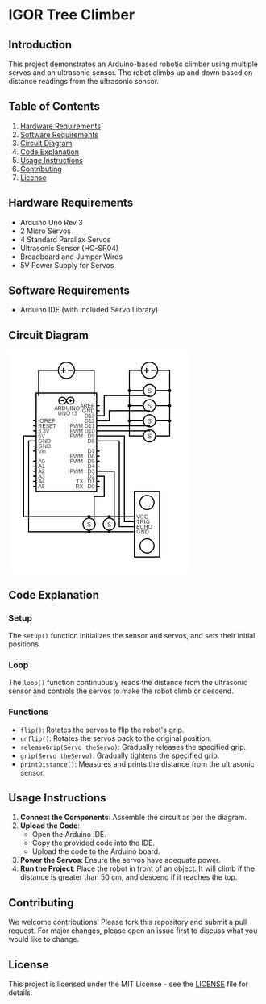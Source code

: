 # IGOR Tree Climber
## Introduction
This project demonstrates an Arduino-based robotic climber using multiple servos and an ultrasonic sensor. The robot climbs up and down based on distance readings from the ultrasonic sensor.

## Table of Contents
1. [Hardware Requirements](#hardware-requirements)
2. [Software Requirements](#software-requirements)
3. [Circuit Diagram](#circuit-diagram)
4. [Code Explanation](#code-explanation)
5. [Usage Instructions](#usage-instructions)
6. [Contributing](#contributing)
7. [License](#license)

## Hardware Requirements
- Arduino Uno Rev 3
- 2 Micro Servos
- 4 Standard Parallax Servos
- Ultrasonic Sensor (HC-SR04)
- Breadboard and Jumper Wires
- 5V Power Supply for Servos

## Software Requirements
- Arduino IDE (with included Servo Library)

## Circuit Diagram
![Circuit Diagram](plainCircuit.png)

## Code Explanation
### Setup
The `setup()` function initializes the sensor and servos, and sets their initial positions.

### Loop
The `loop()` function continuously reads the distance from the ultrasonic sensor and controls the servos to make the robot climb or descend.

### Functions
- `flip()`: Rotates the servos to flip the robot's grip.
- `unflip()`: Rotates the servos back to the original position.
- `releaseGrip(Servo theServo)`: Gradually releases the specified grip.
- `grip(Servo theServo)`: Gradually tightens the specified grip.
- `printDistance()`: Measures and prints the distance from the ultrasonic sensor.

## Usage Instructions
1. **Connect the Components**: Assemble the circuit as per the diagram.
2. **Upload the Code**:
    - Open the Arduino IDE.
    - Copy the provided code into the IDE.
    - Upload the code to the Arduino board.
3. **Power the Servos**: Ensure the servos have adequate power.
4. **Run the Project**: Place the robot in front of an object. It will climb if the distance is greater than 50 cm, and descend if it reaches the top.

## Contributing
We welcome contributions! Please fork this repository and submit a pull request. For major changes, please open an issue first to discuss what you would like to change.

## License
This project is licensed under the MIT License - see the [LICENSE](LICENSE) file for details.
